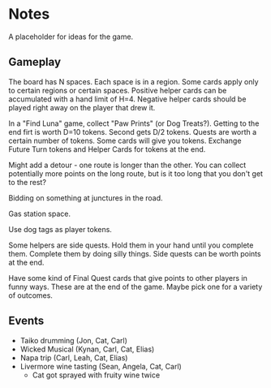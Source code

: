 # Notes

A placeholder for ideas for the game.

## Gameplay

The board has N spaces.  Each space is in a region.  Some cards apply only to certain regions or certain spaces.  Positive helper cards can be accumulated with a hand limit of H=4.  Negative helper cards should be played right away on the player that drew it.

In a "Find Luna" game, collect "Paw Prints" (or Dog Treats?).  Getting to the end firt is worth D=10 tokens.  Second gets D/2 tokens.  Quests are worth a certain number of tokens.  Some cards will give you tokens.  Exchange Future Turn tokens and Helper Cards for tokens at the end.

Might add a detour - one route is longer than the other.  You can collect potentially more points on the long route, but is it too long that you don't get to the rest?

Bidding on something at junctures in the road.

Gas station space.

Use dog tags as player tokens.

Some helpers are side quests.  Hold them in your hand until you complete them.  Complete them by doing silly things.  Side quests can be worth points at the end.

Have some kind of Final Quest cards that give points to other players in funny ways.  These are at the end of the game.  Maybe pick one for a variety of outcomes.

## Events

* Taiko drumming (Jon, Cat, Carl)
* Wicked Musical (Kynan, Carl, Cat, Elias)
* Napa trip (Carl, Leah, Cat, Elias)
* Livermore wine tasting (Sean, Angela, Cat, Carl)
  * Cat got sprayed with fruity wine twice


